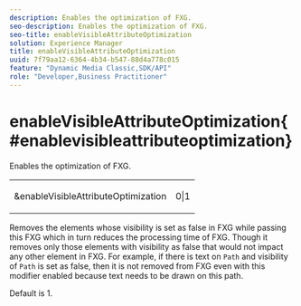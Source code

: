 ```yaml
---
description: Enables the optimization of FXG.
seo-description: Enables the optimization of FXG.
seo-title: enableVisibleAttributeOptimization
solution: Experience Manager
title: enableVisibleAttributeOptimization
uuid: 7f79aa12-6364-4b34-b547-88d4a778c015
feature: "Dynamic Media Classic,SDK/API"
role: "Developer,Business Practitioner"
---
```


# enableVisibleAttributeOptimization{#enablevisibleattributeoptimization}

Enables the optimization of FXG.

<table id="simpletable_FDE0D8786BC747AF87A336452500E695"> 
 <tr class="strow"> 
  <td class="stentry"> <p><span class="codeph"> &amp;enableVisibleAttributeOptimization</span> </p> </td> 
  <td class="stentry"> <p>0|1 </p></td> 
 </tr> 
</table>

Removes the elements whose visibility is set as false in FXG while passing this FXG which in turn reduces the processing time of FXG. Though it removes only those elements with visibility as false that would not impact any other element in FXG. For example, if there is text on `Path` and visibility of `Path` is set as false, then it is not removed from FXG even with this modifier enabled because text needs to be drawn on this path.

Default is 1. 
